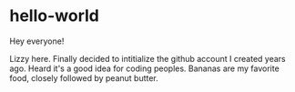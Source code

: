 # hello-world

Hey everyone! 

Lizzy here. Finally decided to intitialize the github account I created years ago. Heard it's 
a good idea for coding peoples. Bananas are my favorite food, closely followed by peanut butter.
